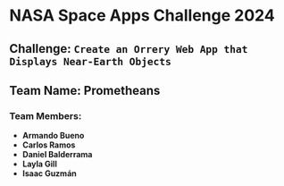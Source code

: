 # NASA Space Apps Challenge 2024

## Challenge: `Create an Orrery Web App that Displays Near-Earth Objects`

## Team Name: Prometheans

### Team Members:

- **Armando Bueno**
- **Carlos Ramos**
- **Daniel Balderrama**
- **Layla Gill**
- **Isaac Guzmán**
